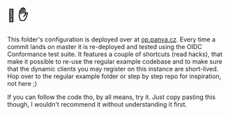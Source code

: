 # 🛑 ✋

This folder's configuration is deployed over at [op.panva.cz][heroku-example]. Every time a commit lands on master it is re-deployed and tested using the OIDC Conformance test suite. It features a couple of shortcuts (read hacks), that make it possible to re-use the regular example codebase and to make sure that the dynamic clients you may register on this instance are short-lived. Hop over to the regular example folder or step by step repo for inspiration, not here ;)

If you can follow the code tho, by all means, try it. Just copy pasting this though, I wouldn't
recommend it without understanding it first.

[heroku-example]: https://op.panva.cz/.well-known/openid-configuration
